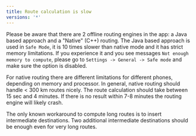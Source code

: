 ```yaml
---
title: Route calculation is slow
versions: '*'
---
```


Please be aware that there are 2 offline routing engines in the app: a
Java based approach and a "Native" (C++) routing. The Java based
approach is used in `Safe Mode`, it is 10 times slower than native mode
and it has strict memory limitations. If you experience it and you see
messages `Not enough memory to compute`, please go to `Settings ->
General -> Safe mode` and make sure the option is disabled.

For native routing there are different limitations for different phones,
depending on memory and processor. In general, native routing should
handle \< 300 km routes nicely. The route calculation should take
between 15 sec and 4 minutes. If there is no result within 7-8 minutes
the routing engine will likely crash.

The only known workaround to compute long routes is to insert
intermediate destinations. Two additional intermediate destinations
should be enough even for very long routes.
